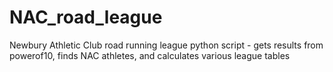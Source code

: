 # NAC_road_league
Newbury Athletic Club road running league python script - gets results from powerof10, finds NAC athletes, and calculates various league tables
